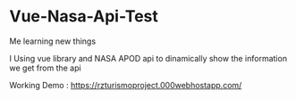 # Vue-Nasa-Api-Test
Me learning new things 

I Using vue library and NASA APOD api to dinamically show the information we get from the api

Working Demo : https://rzturismoproject.000webhostapp.com/
